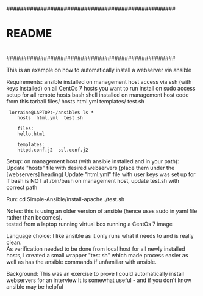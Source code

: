 
##################################################
#
#   README
#
##################################################

This is an example on how to automatically install a webserver via ansible

Requirements:
     ansible installed on management host
     access via ssh (with keys installed) on all CentOs 7 hosts you want to run install on
     sudo access setup for all remote hosts
     bash shell installed on management host 
     code from this tarball
           files/  hosts  html.yml  templates/  test.sh

     lorraine@LAPTOP:~/ansible$ ls *
		hosts  html.yml  test.sh

		files:
		hello.html

		templates:
		httpd.conf.j2  ssl.conf.j2

Setup:
     on management host (with ansible installed and in your path):
        Update "hosts" file with desired webservers (place them under the [webservers] heading)
        Update "html.yml" file with user keys was set up for
        if bash is NOT at /bin/bash on management host, update test.sh with correct path

Run:
        cd Simple-Ansible/install-apache
        ./test.sh
         
Notes:
     this is using an older version of ansible (hence uses sudo in yaml file rather than becomes).   
     tested from a laptop running virtual box running a CentOs 7 image 

Language choice:
      I like ansible as it only runs what it needs to and is really clean.   
      As verification needed to be done from local host for all newly installed hosts, I 
         created a small wrapper "test.sh" which made process easier as well as has the ansible commands
         if unfamiliar with ansible.


Background:
    This was an exercise to prove I could automatically install webservers for an interview
    It is somewhat useful - and if you don't know ansible may be helpful
